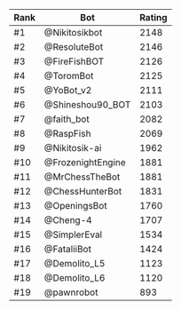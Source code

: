 Rank|Bot|Rating
---|---|---
#1|@Nikitosikbot|2148
#2|@ResoluteBot|2146
#3|@FireFishBOT|2126
#4|@ToromBot|2125
#5|@YoBot_v2|2111
#6|@Shineshou90_BOT|2103
#7|@faith_bot|2082
#8|@RaspFish|2069
#9|@Nikitosik-ai|1962
#10|@FrozenightEngine|1881
#11|@MrChessTheBot|1881
#12|@ChessHunterBot|1831
#13|@OpeningsBot|1760
#14|@Cheng-4|1707
#15|@SimplerEval|1534
#16|@FataliiBot|1424
#17|@Demolito_L5|1123
#18|@Demolito_L6|1120
#19|@pawnrobot|893

